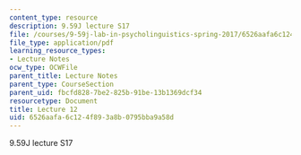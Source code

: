 ```yaml
---
content_type: resource
description: 9.59J lecture S17
file: /courses/9-59j-lab-in-psycholinguistics-spring-2017/6526aafa6c124f893a8b0795bba9a58d_MIT9_59jS17_lec12.pdf
file_type: application/pdf
learning_resource_types:
- Lecture Notes
ocw_type: OCWFile
parent_title: Lecture Notes
parent_type: CourseSection
parent_uid: fbcfd828-7be2-825b-91be-13b1369dcf34
resourcetype: Document
title: Lecture 12
uid: 6526aafa-6c12-4f89-3a8b-0795bba9a58d
---
```

9.59J lecture S17

